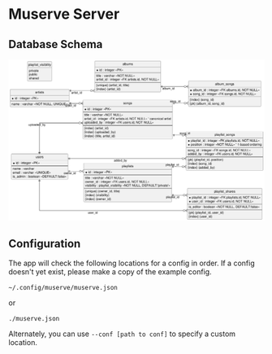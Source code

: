 # Muserve Server

## Database Schema

![database schema](./database.png)

## Configuration

The app will check the following locations for a config in order. If a config
doesn't yet exist, please make a copy of the example config.

```
~/.config/muserve/muserve.json
```

or

```
./muserve.json
```

Alternately, you can use `--conf [path to conf]` to specify a custom location.
